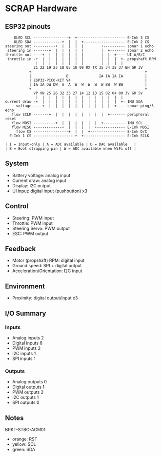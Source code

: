 # SCRAP Hardware

## ESP32 pinouts

```
    OLED SCL ----------------+  +---------------------- E-Ink 3 CS
    OLED SDA -------------+  |  |  +------------------- E-Ink 2 CS
steering out ----------+  |  |  |  |        +---------- sonar 1 echo
 steering in -------+  |  |  |  |  |        |  +------- sonar 2 echo
throttle out ----+  |  |  |  |  |  |        |  |  +---- UI A/B/C
 throttle in -+  |  |  |  |  |  |  |        |  |  |  +- propshaft RPM
              |  |  |  |  |  |  |  |        |  |  |  |
             21 22 19 23 18 05 10 09 RX TX 35 34 38 37 EN GR 3V
           +----------------------------------------------------+
           |                B              IA IA IA IA          |
           | ESP32-PICO-KIT V4                                  |
           | IA IA DW DW  A  A  W  W  W  W  W BW  W BW          |
           +----------------------------------------------------+
             VP VN 25 26 32 33 27 14 12 13 15 02 04 00 3V GR 5V
              |  |  |  |  |  |  |  |  |  |  |  |  |  |
current draw -+  |  |  |  |  |  |  |  |  |  |  |  |  +- IMU SDA
     voltage ----+  |  |  |  |  |  |  |  |  |  |  +---- sonar ping/3 echo
   flow SCLK -------+  |  |  |  |  |  |  |  |  +------- peripheral reset
   flow MOSI ----------+  |  |  |  |  |  |  +---------- IMU SCL
   flow MISO -------------+  |  |  |  |  +------------- E-Ink MOSI
     flow CS ----------------+  |  |  +---------------- E-Ink D/C
  E-Ink 1 CS -------------------+  +------------------- E-Ink SCLK

| I = Input-only | A = ADC available | D = DAC available   |
| B = Boot strapping pin | W = ADC available when WiFi off |
```

## System
- Battery voltage: analog input
- Current draw: analog input
- Display: I2C output
- UI input: digital input (pushbutton) x3

## Control
- Steering: PWM input
- Throttle: PWM input
- Steering Servo: PWM output
- ESC: PWM output

## Feedback
- Motor (propshaft) RPM: digital input
- Ground speed: SPI + digital output
- Acceleration/Orientation: I2C input

## Environment
- Proximity: digital output/input x3

## I/O Summary

### Inputs
- Analog inputs 2
- Digital inputs 6
- PWM inputs 2
- I2C inputs 1
- SPI inputs 1

### Outputs
- Analog outputs 0
- Digital outputs 1
- PWM outputs 2
- I2C outputs 1
- SPI outputs 0

## Notes
BRKT-STBC-AGM01
- orange: RST
- yellow: SCL
- green: SDA

